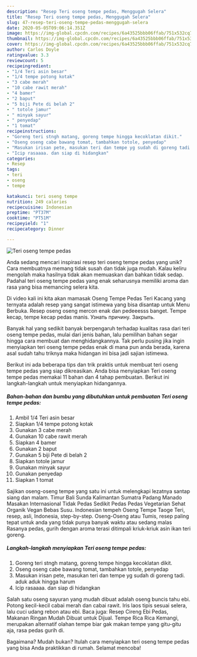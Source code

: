 ```yaml
---
description: "Resep Teri oseng tempe pedas, Menggugah Selera"
title: "Resep Teri oseng tempe pedas, Menggugah Selera"
slug: 47-resep-teri-oseng-tempe-pedas-menggugah-selera
date: 2020-05-05T09:06:14.351Z
image: https://img-global.cpcdn.com/recipes/6a43525bbb06ffab/751x532cq70/teri-oseng-tempe-pedas-foto-resep-utama.jpg
thumbnail: https://img-global.cpcdn.com/recipes/6a43525bbb06ffab/751x532cq70/teri-oseng-tempe-pedas-foto-resep-utama.jpg
cover: https://img-global.cpcdn.com/recipes/6a43525bbb06ffab/751x532cq70/teri-oseng-tempe-pedas-foto-resep-utama.jpg
author: Carlos Doyle
ratingvalue: 3.3
reviewcount: 5
recipeingredient:
- "1/4 Teri asin besar"
- "1/4 tempe potong kotak"
- "3 cabe merah"
- "10 cabe rawit merah"
- "4 bamer"
- "2 baput"
- "5 biji Pete di belah 2"
- " totole jamur"
- " minyak sayur"
- " penyedap"
- "1 tomat"
recipeinstructions:
- "Goreng teri stngh matang, goreng tempe hingga kecoklatan dikit."
- "Oseng oseng cabe bawang tomat, tambahkan totole, penyedap"
- "Masukan irisan pete, masukan teri dan tempe yg sudah di goreng tadi. aduk aduk hingga harum"
- "Icip rasaaaa. dan siap di hidangkan"
categories:
- Resep
tags:
- teri
- oseng
- tempe

katakunci: teri oseng tempe 
nutrition: 249 calories
recipecuisine: Indonesian
preptime: "PT37M"
cooktime: "PT51M"
recipeyield: "1"
recipecategory: Dinner

---
```



![Teri oseng tempe pedas](https://img-global.cpcdn.com/recipes/6a43525bbb06ffab/751x532cq70/teri-oseng-tempe-pedas-foto-resep-utama.jpg)

Anda sedang mencari inspirasi resep teri oseng tempe pedas yang unik? Cara membuatnya memang tidak susah dan tidak juga mudah. Kalau keliru mengolah maka hasilnya tidak akan memuaskan dan bahkan tidak sedap. Padahal teri oseng tempe pedas yang enak seharusnya memiliki aroma dan rasa yang bisa memancing selera kita.

Di video kali ini kita akan mamasak Oseng Tempe Pedas Teri Kacang yang ternyata adalah resep yang sangat istimewa yang bisa disantap untuk Menu Berbuka. Resep oseng oseng mercon enak dan pedeeesss banget. Tempe kecap, tempe kecap pedas manis. Узнать причину. Закрыть.

Banyak hal yang sedikit banyak berpengaruh terhadap kualitas rasa dari teri oseng tempe pedas, mulai dari jenis bahan, lalu pemilihan bahan segar hingga cara membuat dan menghidangkannya. Tak perlu pusing jika ingin menyiapkan teri oseng tempe pedas enak di mana pun anda berada, karena asal sudah tahu triknya maka hidangan ini bisa jadi sajian istimewa.


Berikut ini ada beberapa tips dan trik praktis untuk membuat teri oseng tempe pedas yang siap dikreasikan. Anda bisa menyiapkan Teri oseng tempe pedas memakai 11 bahan dan 4 tahap pembuatan. Berikut ini langkah-langkah untuk menyiapkan hidangannya.

<!--inarticleads1-->

##### Bahan-bahan dan bumbu yang dibutuhkan untuk pembuatan Teri oseng tempe pedas:

1. Ambil 1/4 Teri asin besar
1. Siapkan 1/4 tempe potong kotak
1. Gunakan 3 cabe merah
1. Gunakan 10 cabe rawit merah
1. Siapkan 4 bamer
1. Gunakan 2 baput
1. Gunakan 5 biji Pete di belah 2
1. Siapkan  totole jamur
1. Gunakan  minyak sayur
1. Gunakan  penyedap
1. Siapkan 1 tomat


Sajikan oseng-oseng tempe yang satu ini untuk melengkapi lezatnya santap siang dan malam. Timur Bali Sunda Kalimantan Sumatra Padang Manado Masakan Internasional Tidak Pedas Sedikit Pedas Pedas Vegetarian Sehat Organik Vegan Bebas Susu. Indonesian tempeh Oseng Tempe Taoge Teri, resep, asli, Indonesia, step-by-step. Oseng-Oseng atau Tumis, resep paling tepat untuk anda yang tidak punya banyak waktu atau sedang malas Rasanya pedas, gurih dengan aroma terasi ditimpali kriuk-kriuk asin ikan teri goreng. 

<!--inarticleads2-->

##### Langkah-langkah menyiapkan Teri oseng tempe pedas:

1. Goreng teri stngh matang, goreng tempe hingga kecoklatan dikit.
1. Oseng oseng cabe bawang tomat, tambahkan totole, penyedap
1. Masukan irisan pete, masukan teri dan tempe yg sudah di goreng tadi. aduk aduk hingga harum
1. Icip rasaaaa. dan siap di hidangkan


Salah satu oseng sayuran yang mudah dibuat adalah oseng buncis tahu ebi. Potong kecil-kecil cabai merah dan cabai rawit. Iris laos tipis sesuai selera, lalu cuci udang rebon atau ebi. Baca juga: Resep Cireng Ebi Pedas, Makanan Ringan Mudah Dibuat untuk Dijual. Tempe Rica Rica Kemangi, merupakan alternatif olahan tempe biar gak makan tempe yang gitu-gitu aja, rasa pedas gurih di. 

Bagaimana? Mudah bukan? Itulah cara menyiapkan teri oseng tempe pedas yang bisa Anda praktikkan di rumah. Selamat mencoba!
